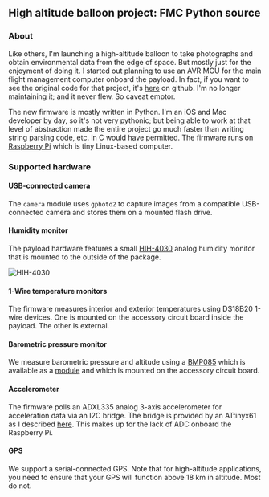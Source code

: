 ## High altitude balloon project: FMC Python source ##

### About ###

Like others, I'm launching a high-altitude balloon to take photographs and obtain environmental data from the edge of space.  But mostly just for the enjoyment of doing it.  I started out planning to use an AVR MCU for the main flight management computer onboard the payload.  In fact, if you want to see the original code for that project, it's [here](https://github.com/cocoa-factory/High-altitude-balloon-project-Master2) on github.  I'm no longer maintaining it; and it never flew.  So caveat emptor.

The new firmware is mostly written in Python.  I'm an iOS and Mac developer by day, so it's not very pythonic; but being able to work at that level of abstraction made the entire project go much faster than writing string parsing code, etc. in C would have permitted.  The firmware runs on [Raspberry Pi](http://www.raspberrypi.org) which is tiny Linux-based computer.

### Supported hardware ###

#### USB-connected camera ####

The `camera` module uses `gphoto2` to capture images from a compatible USB-connected camera and stores them on a mounted flash drive.

#### Humidity monitor ####

The payload hardware features a small [HIH-4030](http://sensing.honeywell.com/index.php?ci_id=3108&la_id=1&pr_id=53969) analog humidity monitor that is mounted to the outside of the package.

![HIH-4030](http://sensing.honeywell.com/client_asset/document/5/3/9/5/1/document_89163838-01CC-8275-3EEB29E5D4C1D387.jpg)

#### 1-Wire temperature monitors ####

The firmware measures interior and exterior temperatures using DS18B20 1-wire devices.  One is mounted on the accessory circuit board inside the payload.  The other is external.

#### Barometric pressure monitor ####

We measure barometric pressure and altitude using a [BMP085](http://www.bosch-sensortec.com/homepage/products_3/environmental_sensors_1/bmp085_1/bmp085) which is available as a [module](https://www.sparkfun.com/products/9694) and which is mounted on the accessory circuit board.

#### Accelerometer ####

The firmware polls an ADXL335 analog 3-axis accelerometer for acceleration data via an I2C bridge.  The bridge is provided by an ATtinyx61 as I described [here](http://alanduncan.me/blog/2013/03/24/adc-for-raspberry-pi/).  This makes up for the lack of ADC onboard the Raspberry Pi.

#### GPS ####

We support a serial-connected GPS.  Note that for high-altitude applications, you need to ensure that your GPS will function above 18 km in altitude.  Most do not.